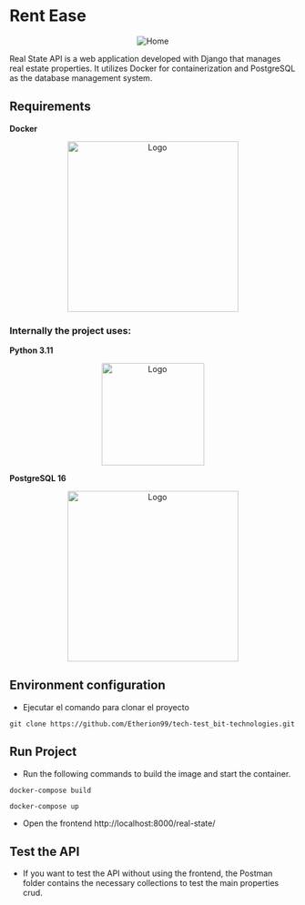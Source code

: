 
# Rent Ease

<p align="center">
  <img src="https://img.freepik.com/fotos-premium/imagen-fotografica-fondo-pantalla-hd-edificio-lujo_993236-8524.jpg?w=740" alt="Home">
</p>


Real State API is a web application developed with Django that manages real estate properties. It utilizes Docker for containerization and PostgreSQL as the database management system.

## Requirements
**Docker**
<p align="center">
  <img width="300px" src="https://dwglogo.com/wp-content/uploads/2017/09/1300px-Docker_container_engine_logo-1024x705.png" alt="Logo">
</p>

### Internally the project uses:

**Python 3.11**
<p align="center">
  <img width="180px" src="https://upload.wikimedia.org/wikipedia/commons/c/c3/Python-logo-notext.svg" alt="Logo">
</p>


**PostgreSQL 16**
<p align="center">
  <img width="300px" src="https://www.logo.wine/a/logo/PostgreSQL/PostgreSQL-Logo.wine.svg" alt="Logo">
</p>


## Environment configuration

* Ejecutar el comando para clonar el proyecto
```
git clone https://github.com/Etherion99/tech-test_bit-technologies.git
```

## Run Project

* Run the following commands to build the image and start the container.

```
docker-compose build

docker-compose up
```

* Open the frontend
http://localhost:8000/real-state/

## Test the API

* If you want to test the API without using the frontend, the Postman folder contains the necessary collections to test the main properties crud.

